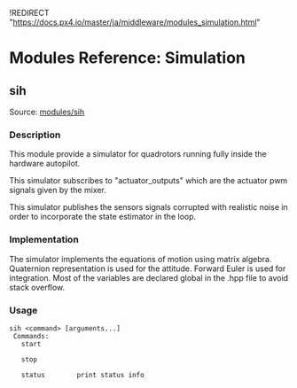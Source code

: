 !REDIRECT "https://docs.px4.io/master/ja/middleware/modules_simulation.html"

# Modules Reference: Simulation

## sih

Source: [modules/sih](https://github.com/PX4/Firmware/tree/master/src/modules/sih)

### Description

This module provide a simulator for quadrotors running fully inside the hardware autopilot.

This simulator subscribes to "actuator_outputs" which are the actuator pwm signals given by the mixer.

This simulator publishes the sensors signals corrupted with realistic noise in order to incorporate the state estimator in the loop.

### Implementation

The simulator implements the equations of motion using matrix algebra. Quaternion representation is used for the attitude. Forward Euler is used for integration. Most of the variables are declared global in the .hpp file to avoid stack overflow.

<a id="sih_usage"></a>

### Usage

    sih <command> [arguments...]
     Commands:
       start
    
       stop
    
       status        print status info